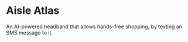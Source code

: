 # Aisle Atlas

An AI-powered headband that allows hands-free shopping, by texting an SMS message to it.
